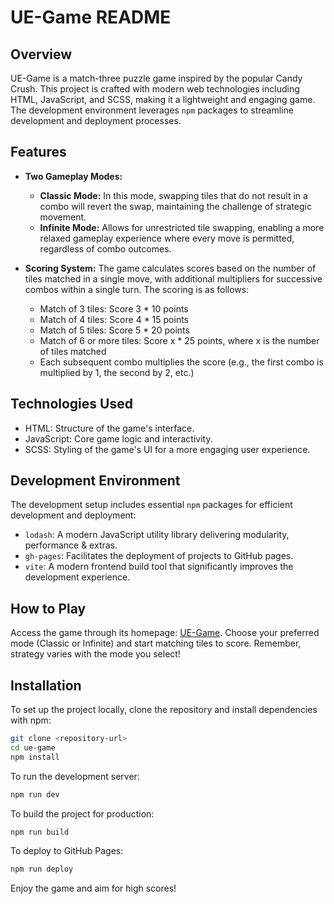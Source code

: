 # UE-Game README

## Overview

UE-Game is a match-three puzzle game inspired by the popular Candy Crush. This project is crafted with modern web technologies including HTML, JavaScript, and SCSS, making it a lightweight and engaging game. The development environment leverages `npm` packages to streamline development and deployment processes.

## Features

- **Two Gameplay Modes:**
  - **Classic Mode:** In this mode, swapping tiles that do not result in a combo will revert the swap, maintaining the challenge of strategic movement.
  - **Infinite Mode:** Allows for unrestricted tile swapping, enabling a more relaxed gameplay experience where every move is permitted, regardless of combo outcomes.

- **Scoring System:** The game calculates scores based on the number of tiles matched in a single move, with additional multipliers for successive combos within a single turn. The scoring is as follows:
  - Match of 3 tiles: Score 3 * 10 points
  - Match of 4 tiles: Score 4 * 15 points
  - Match of 5 tiles: Score 5 * 20 points
  - Match of 6 or more tiles: Score x * 25 points, where x is the number of tiles matched
  - Each subsequent combo multiplies the score (e.g., the first combo is multiplied by 1, the second by 2, etc.)

## Technologies Used

- HTML: Structure of the game's interface.
- JavaScript: Core game logic and interactivity.
- SCSS: Styling of the game's UI for a more engaging user experience.

## Development Environment

The development setup includes essential `npm` packages for efficient development and deployment:

- `lodash`: A modern JavaScript utility library delivering modularity, performance & extras.
- `gh-pages`: Facilitates the deployment of projects to GitHub pages.
- `vite`: A modern frontend build tool that significantly improves the development experience.

## How to Play

Access the game through its homepage: [UE-Game](https://Tit0u4N.github.io/ue-game/). Choose your preferred mode (Classic or Infinite) and start matching tiles to score. Remember, strategy varies with the mode you select!

## Installation

To set up the project locally, clone the repository and install dependencies with npm:

```bash
git clone <repository-url>
cd ue-game
npm install
```

To run the development server:

```bash
npm run dev
```

To build the project for production:

```bash
npm run build
```

To deploy to GitHub Pages:

```bash
npm run deploy
```

Enjoy the game and aim for high scores!
